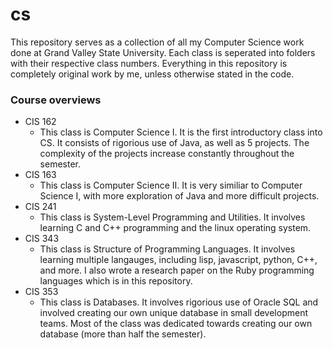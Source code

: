 # cs
This repository serves as a collection of all my Computer Science work done at Grand Valley State University. Each class is seperated into folders with their respective class numbers. Everything in this repository is completely original work by me, unless otherwise stated in the code.

### Course overviews
- CIS 162
  - This class is Computer Science I. It is the first introductory class into CS. It consists of rigorious use of Java, as well as 5 projects. The complexity of the projects increase constantly throughout the semester.
- CIS 163
  - This class is Computer Science II. It is very similiar to Computer Science I, with more exploration of Java and more difficult projects.
- CIS 241
  - This class is System-Level Programming and Utilities. It involves learning C and C++ programming and the linux operating system. 
- CIS 343
  - This class is Structure of Programming Languages. It involves learning multiple langauges, including lisp, javascript, python, C++, and more. I also wrote a research paper on the Ruby programming languages which is in this repository. 
- CIS 353
  - This class is Databases. It involves rigorious use of Oracle SQL and involved creating our own unique database in small development teams. Most of the class was dedicated towards creating our own database (more than half the semester). 
